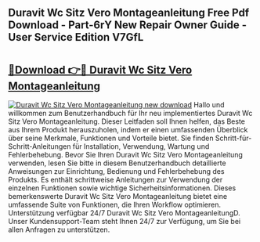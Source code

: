 ## Duravit Wc Sitz Vero Montageanleitung Free Pdf Download - Part-6rY New Repair Owner Guide - User Service Edition V7GfL

# <h2><a href="http://df7x6m.blite.top/?on=Duravit+Wc+Sitz+Vero+Montageanleitung">🔗Download 👉🔴 Duravit Wc Sitz Vero Montageanleitung</a></h2>

[![Duravit Wc Sitz Vero Montageanleitung new download](https://i.imgur.com/lujVjoI.png)](http://df7x6m.blite.top/?on=Duravit+Wc+Sitz+Vero+Montageanleitung)
Hallo und willkommen zum Benutzerhandbuch für Ihr neu implementiertes Duravit Wc Sitz Vero Montageanleitung. Dieser Leitfaden soll Ihnen helfen, das Beste aus Ihrem Produkt herauszuholen, indem er einen umfassenden Überblick über seine Merkmale, Funktionen und Vorteile bietet. Sie finden Schritt-für-Schritt-Anleitungen für Installation, Verwendung, Wartung und Fehlerbehebung. Bevor Sie Ihren Duravit Wc Sitz Vero Montageanleitung verwenden, lesen Sie bitte in diesem Benutzerhandbuch detaillierte Anweisungen zur Einrichtung, Bedienung und Fehlerbehebung des Produkts. Es enthält schrittweise Anleitungen zur Verwendung der einzelnen Funktionen sowie wichtige Sicherheitsinformationen. Dieses bemerkenswerte Duravit Wc Sitz Vero Montageanleitung bietet eine umfassende Suite von Funktionen, die Ihren Workflow optimieren. Unterstützung verfügbar 24/7 Duravit Wc Sitz Vero MontageanleitungD. Unser Kundensupport-Team steht Ihnen 24/7 zur Verfügung, um Sie bei allen Anfragen zu unterstützen.
